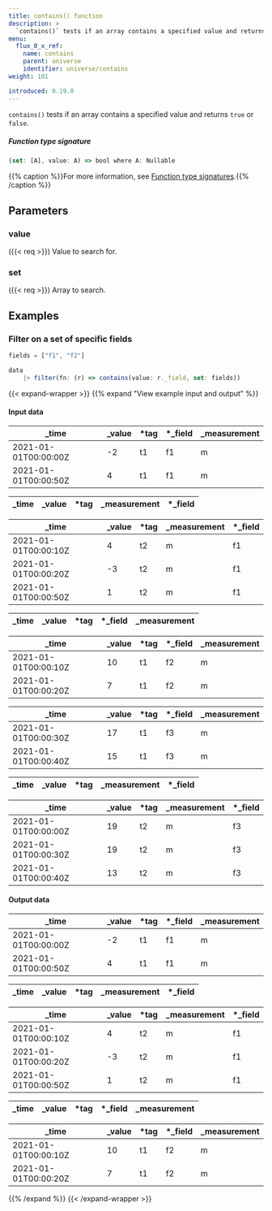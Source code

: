 ```yaml
---
title: contains() function
description: >
  `contains()` tests if an array contains a specified value and returns `true` or `false`.
menu:
  flux_0_x_ref:
    name: contains
    parent: universe
    identifier: universe/contains
weight: 101

introduced: 0.19.0
---
```


<!------------------------------------------------------------------------------

IMPORTANT: This page was generated from comments in the Flux source code. Any
edits made directly to this page will be overwritten the next time the
documentation is generated. 

To make updates to this documentation, update the function comments above the
function definition in the Flux source code:

https://github.com/influxdata/flux/blob/master/stdlib/universe/universe.flux#L3556-L3556

Contributing to Flux: https://github.com/influxdata/flux#contributing
Fluxdoc syntax: https://github.com/influxdata/flux/blob/master/docs/fluxdoc.md

------------------------------------------------------------------------------->

`contains()` tests if an array contains a specified value and returns `true` or `false`.



##### Function type signature

```js
(set: [A], value: A) => bool where A: Nullable
```

{{% caption %}}For more information, see [Function type signatures](/flux/v0.x/function-type-signatures/).{{% /caption %}}

## Parameters

### value
({{< req >}})
Value to search for.



### set
({{< req >}})
Array to search.




## Examples

### Filter on a set of specific fields

```js
fields = ["f1", "f2"]

data
    |> filter(fn: (r) => contains(value: r._field, set: fields))

```

{{< expand-wrapper >}}
{{% expand "View example input and output" %}}

#### Input data

| _time                | _value  | *tag | *_field | _measurement  |
| -------------------- | ------- | ---- | ------- | ------------- |
| 2021-01-01T00:00:00Z | -2      | t1   | f1      | m             |
| 2021-01-01T00:00:50Z | 4       | t1   | f1      | m             |

| _time  | _value  | *tag | _measurement  | *_field |
| ------ | ------- | ---- | ------------- | ------- |

| _time                | _value  | *tag | _measurement  | *_field |
| -------------------- | ------- | ---- | ------------- | ------- |
| 2021-01-01T00:00:10Z | 4       | t2   | m             | f1      |
| 2021-01-01T00:00:20Z | -3      | t2   | m             | f1      |
| 2021-01-01T00:00:50Z | 1       | t2   | m             | f1      |

| _time  | _value  | *tag | *_field | _measurement  |
| ------ | ------- | ---- | ------- | ------------- |

| _time                | _value  | *tag | *_field | _measurement  |
| -------------------- | ------- | ---- | ------- | ------------- |
| 2021-01-01T00:00:10Z | 10      | t1   | f2      | m             |
| 2021-01-01T00:00:20Z | 7       | t1   | f2      | m             |

| _time                | _value  | *tag | *_field | _measurement  |
| -------------------- | ------- | ---- | ------- | ------------- |
| 2021-01-01T00:00:30Z | 17      | t1   | f3      | m             |
| 2021-01-01T00:00:40Z | 15      | t1   | f3      | m             |

| _time  | _value  | *tag | _measurement  | *_field |
| ------ | ------- | ---- | ------------- | ------- |

| _time                | _value  | *tag | _measurement  | *_field |
| -------------------- | ------- | ---- | ------------- | ------- |
| 2021-01-01T00:00:00Z | 19      | t2   | m             | f3      |
| 2021-01-01T00:00:30Z | 19      | t2   | m             | f3      |
| 2021-01-01T00:00:40Z | 13      | t2   | m             | f3      |


#### Output data

| _time                | _value  | *tag | *_field | _measurement  |
| -------------------- | ------- | ---- | ------- | ------------- |
| 2021-01-01T00:00:00Z | -2      | t1   | f1      | m             |
| 2021-01-01T00:00:50Z | 4       | t1   | f1      | m             |

| _time  | _value  | *tag | _measurement  | *_field |
| ------ | ------- | ---- | ------------- | ------- |

| _time                | _value  | *tag | _measurement  | *_field |
| -------------------- | ------- | ---- | ------------- | ------- |
| 2021-01-01T00:00:10Z | 4       | t2   | m             | f1      |
| 2021-01-01T00:00:20Z | -3      | t2   | m             | f1      |
| 2021-01-01T00:00:50Z | 1       | t2   | m             | f1      |

| _time  | _value  | *tag | *_field | _measurement  |
| ------ | ------- | ---- | ------- | ------------- |

| _time                | _value  | *tag | *_field | _measurement  |
| -------------------- | ------- | ---- | ------- | ------------- |
| 2021-01-01T00:00:10Z | 10      | t1   | f2      | m             |
| 2021-01-01T00:00:20Z | 7       | t1   | f2      | m             |

{{% /expand %}}
{{< /expand-wrapper >}}
